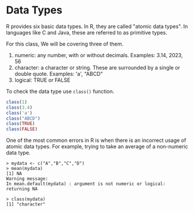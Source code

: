 # Data Types

R provides six basic data types. In R, they are called "atomic data types". In languages like C and Java, these are referred to as primitive types.

For this class, We will be covering three of them.

1. numeric: any number, with or without decimals. Examples: 3.14, 2023, 56
2. character: a character or string. These are surrounded by a single or double quote.  Examples: 'a', "ABCD"
3. logical: TRUE or FALSE

To check the data type use `class()` function.

```R
class(1)
class(3.4)
class('a')
class("ABCD")
class(TRUE)
class(FALSE)
```

One of the most common errors in R is when there is an incorrect usage of atomic data types. For example, trying to take an average of a non-numeric data type.
```{warning}
> mydata <- c("A","B","C","D")
> mean(mydata)
[1] NA
Warning message:
In mean.default(mydata) : argument is not numeric or logical: returning NA

> class(mydata)
[1] "character"
```

